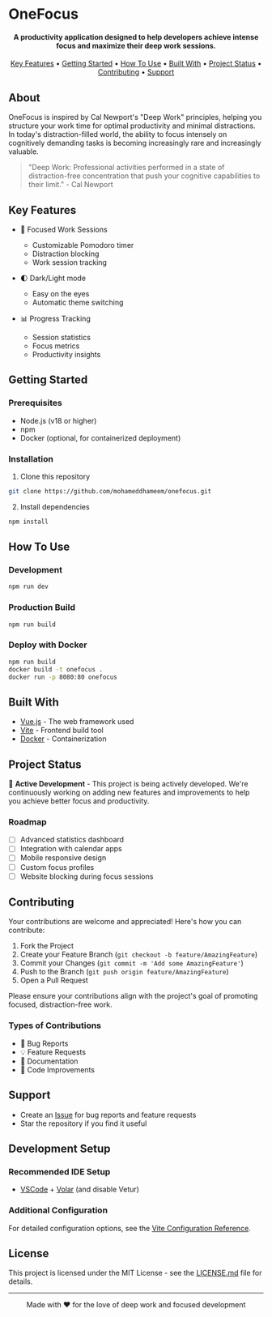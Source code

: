 # OneFocus

<h4 align="center">A productivity application designed to help developers achieve intense focus and maximize their deep work sessions.</h4>

<p align="center">
  <a href="#key-features">Key Features</a> •
  <a href="#getting-started">Getting Started</a> •
  <a href="#how-to-use">How To Use</a> •
  <a href="#built-with">Built With</a> •
  <a href="#project-status">Project Status</a> •
  <a href="#contributing">Contributing</a> •
  <a href="#support">Support</a>
</p>

## About

OneFocus is inspired by Cal Newport's "Deep Work" principles, helping you structure your work time for optimal productivity and minimal distractions. In today's distraction-filled world, the ability to focus intensely on cognitively demanding tasks is becoming increasingly rare and increasingly valuable.

> "Deep Work: Professional activities performed in a state of distraction-free concentration that push your cognitive capabilities to their limit." - Cal Newport

## Key Features

* 🎯 Focused Work Sessions
  - Customizable Pomodoro timer
  - Distraction blocking
  - Work session tracking

* 🌓 Dark/Light mode
  - Easy on the eyes
  - Automatic theme switching

* 📊 Progress Tracking
  - Session statistics
  - Focus metrics
  - Productivity insights

## Getting Started

### Prerequisites

* Node.js (v18 or higher)
* npm
* Docker (optional, for containerized deployment)

### Installation

1. Clone this repository
```bash
git clone https://github.com/mohameddhameem/onefocus.git
```

2. Install dependencies
```bash
npm install
```

## How To Use

### Development

```bash
npm run dev
```

### Production Build

```bash
npm run build
```

### Deploy with Docker

```bash
npm run build
docker build -t onefocus .
docker run -p 8080:80 onefocus
```

## Built With

* [Vue.js](https://vuejs.org/) - The web framework used
* [Vite](https://vitejs.dev/) - Frontend build tool
* [Docker](https://www.docker.com/) - Containerization

## Project Status

🚧 **Active Development** - This project is being actively developed. We're continuously working on adding new features and improvements to help you achieve better focus and productivity.

### Roadmap

- [ ] Advanced statistics dashboard
- [ ] Integration with calendar apps
- [ ] Mobile responsive design
- [ ] Custom focus profiles
- [ ] Website blocking during focus sessions

## Contributing

Your contributions are welcome and appreciated! Here's how you can contribute:

1. Fork the Project
2. Create your Feature Branch (`git checkout -b feature/AmazingFeature`)
3. Commit your Changes (`git commit -m 'Add some AmazingFeature'`)
4. Push to the Branch (`git push origin feature/AmazingFeature`)
5. Open a Pull Request

Please ensure your contributions align with the project's goal of promoting focused, distraction-free work.

### Types of Contributions

* 🐛 Bug Reports
* 💡 Feature Requests
* 📝 Documentation
* 🔧 Code Improvements

## Support

* Create an [Issue](https://github.com/mohameddhameem/onefocus/issues) for bug reports and feature requests
* Star the repository if you find it useful

## Development Setup

### Recommended IDE Setup

* [VSCode](https://code.visualstudio.com/) + [Volar](https://marketplace.visualstudio.com/items?itemName=Vue.volar) (and disable Vetur)

### Additional Configuration

For detailed configuration options, see the [Vite Configuration Reference](https://vitejs.dev/config/).

## License

This project is licensed under the MIT License - see the [LICENSE.md](LICENSE.md) file for details.

---

<p align="center">
  Made with ❤️ for the love of deep work and focused development
</p>
